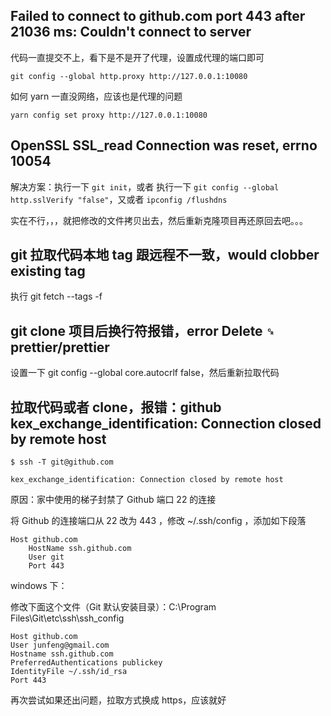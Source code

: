 ## Failed to connect to github.com port 443 after 21036 ms: Couldn't connect to server

代码一直提交不上，看下是不是开了代理，设置成代理的端口即可

```
git config --global http.proxy http://127.0.0.1:10080
```

如何 yarn 一直没网络，应该也是代理的问题

```
yarn config set proxy http://127.0.0.1:10080
```

## OpenSSL SSL_read Connection was reset, errno 10054

解决方案：执行一下 `git init`，或者 执行一下
`git config --global http.sslVerify "false"`，又或者 `ipconfig /flushdns`

实在不行，，，就把修改的文件拷贝出去，然后重新克隆项目再还原回去吧。。。

## git 拉取代码本地 tag 跟远程不一致，would clobber existing tag

执行 git fetch --tags -f

## git clone 项目后换行符报错，error Delete `␍` prettier/prettier

设置一下 git config --global core.autocrlf false，然后重新拉取代码

## 拉取代码或者 clone，报错：github kex_exchange_identification: Connection closed by remote host

```
$ ssh -T git@github.com

kex_exchange_identification: Connection closed by remote host
```

原因：家中使用的梯子封禁了 Github 端口 22 的连接

将 Github 的连接端口从 22 改为 443 ，修改 ~/.ssh/config ，添加如下段落

```
Host github.com
    HostName ssh.github.com
    User git
    Port 443
```

windows 下：

修改下面这个文件（Git 默认安装目录）：C:\Program Files\Git\etc\ssh\ssh_config

```
Host github.com
User junfeng@gmail.com
Hostname ssh.github.com
PreferredAuthentications publickey
IdentityFile ~/.ssh/id_rsa
Port 443
```

再次尝试如果还出问题，拉取方式换成 https，应该就好
